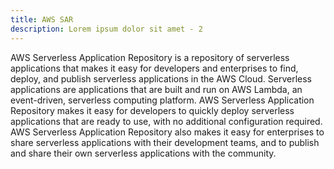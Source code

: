 ```yaml
---
title: AWS SAR
description: Lorem ipsum dolor sit amet - 2
---
```


AWS Serverless Application Repository is a repository of serverless applications that makes it easy for developers and enterprises to find, deploy, and publish serverless applications in the AWS Cloud. Serverless applications are applications that are built and run on AWS Lambda, an event-driven, serverless computing platform. AWS Serverless Application Repository makes it easy for developers to quickly deploy serverless applications that are ready to use, with no additional configuration required. AWS Serverless Application Repository also makes it easy for enterprises to share serverless applications with their development teams, and to publish and share their own serverless applications with the community.